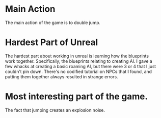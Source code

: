 # Main Action

The main action of the game is to double jump.

# Hardest Part of Unreal

The hardest part about working in unreal is learning how the blueprints work together. Specifically, the blueprints relating to creating AI. I gave a few whacks at creating a basic roaming AI, but there were 3 or 4 that I just couldn't pin down. There's no codified tutorial on NPCs that I found, and putting them 
together always resulted in strange errors.

# Most interesting part of the game.

The fact that jumping creates an explosion noise.

